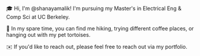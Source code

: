🎓 Hi, I'm @shanayamalik! I'm pursuing my Master's in Electrical Eng & Comp Sci at UC Berkeley.  

🐢 In my spare time, you can find me hiking, trying different coffee places, or hanging out with my pet tortoises. 

✉️ If you'd like to reach out, please feel free to reach out via my portfolio. 
